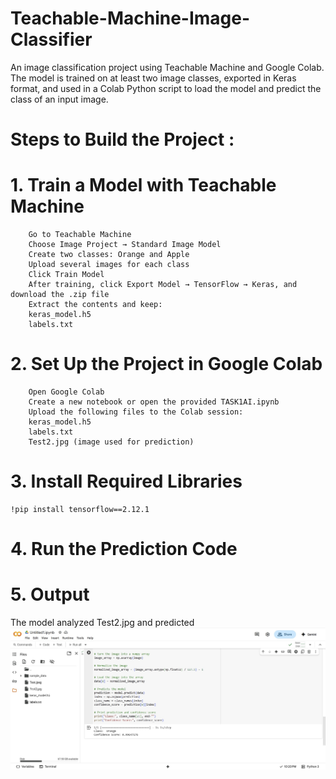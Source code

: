 # Teachable-Machine-Image-Classifier
An image classification project using Teachable Machine and Google Colab. 
The model is trained on at least two image classes, exported in Keras format, and 
used in a Colab Python script to load the model and predict the class of an input image.

# Steps to Build the Project :
 # 1. Train a Model with Teachable Machine
		Go to Teachable Machine
		Choose Image Project → Standard Image Model
		Create two classes: Orange and Apple
		Upload several images for each class
		Click Train Model
		After training, click Export Model → TensorFlow → Keras, and download the .zip file
		Extract the contents and keep:
		keras_model.h5
		labels.txt

# 2. Set Up the Project in Google Colab
		Open Google Colab
		Create a new notebook or open the provided TASK1AI.ipynb
		Upload the following files to the Colab session:
		keras_model.h5
		labels.txt
		Test2.jpg (image used for prediction)


# 3. Install Required Libraries
    !pip install tensorflow==2.12.1

# 4. Run the Prediction Code

# 5. Output
The model analyzed Test2.jpg and predicted 
             ![Output](Output.jpg)
